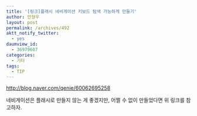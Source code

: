 ```yaml
---
title: '[링크]플래시 네비게이션 키보드 탐색 가능하게 만들기'
author: 안형우
layout: post
permalink: /archives/492
aktt_notify_twitter:
  - yes
daumview_id:
  - 36979607
categories:
  - 기타
tags:
  - TIP
---
```

<meta http-equiv="content-type" content="text/html; charset=utf-8" />

<http://blog.naver.com/qenie/60062695258> <div>
  네비게이션은 플래시로 만들지 않는 게 좋겠지만, 어쩔 수 없이 만들었다면 위 링크를 참고하자.
</div>